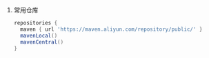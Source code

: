 1. 常用仓库

   ```groovy
   repositories {
     maven { url 'https://maven.aliyun.com/repository/public/' }
     mavenLocal()
     mavenCentral()
   }
   ```

   
